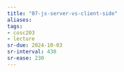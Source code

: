 ```yaml
---
title: "07-js-server-vs-client-side"
aliases: 
tags: 
- cosc203
- lecture
sr-due: 2024-10-03
sr-interval: 430
sr-ease: 230
---
```



